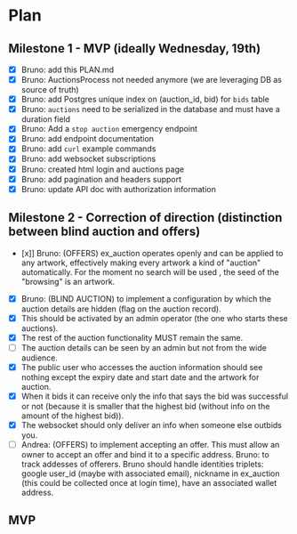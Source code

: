 # Plan

## Milestone 1 - MVP (ideally Wednesday, 19th)

- [x] Bruno: add this PLAN.md
- [x] Bruno: AuctionsProcess not needed anymore (we are leveraging DB as source of truth)
- [x] Bruno: add Postgres unique index on (auction_id, bid) for `bids` table
- [x] Bruno: `auctions` need to be serialized in the database and must have a duration field
- [x] Bruno: Add a `stop auction` emergency endpoint
- [x] Bruno: add endpoint documentation
- [x] Bruno: add `curl` example commands
- [x] Bruno: add websocket subscriptions
- [x] Bruno: created html login and auctions page
- [x] Bruno: add pagination and headers support
- [x] Bruno: update API doc with authorization information

## Milestone 2 - Correction of direction (distinction between blind auction and offers)

- [x]] Bruno: (OFFERS) ex_auction operates openly and can be applied to any artwork, effectively making every artwork a kind of "auction" automatically. For the moment no search will be used , the seed of the "browsing" is an artwork.
- [x] Bruno: (BLIND AUCTION) to implement a configuration by which the auction details are hidden (flag on the auction record).
- [x] This should be activated by an admin operator (the one who starts these auctions). 
- [x] The rest of the auction functionality MUST remain the same. 
- [ ] The auction details can be seen by an admin but not from the wide audience. 
- [x] The public user who accesses the auction information should see nothing except the expiry date and start date and the artwork for auction.
- [x] When it bids it can receive only the info that says the bid was successful or not (because it is smaller that the highest bid (without info on the amount of the highest bid)).
- [x] The websocket should only deliver an info when someone else outbids you.
- [ ] Andrea: (OFFERS) to implement accepting an offer. This must allow an owner to accept an offer and bind it to a specific address. Bruno: to track addesses of offerers. Bruno should handle identities triplets: google user_id (maybe with associated email), nickname in ex_auction (this could be collected once at login time), have an associated wallet address.

## MVP
